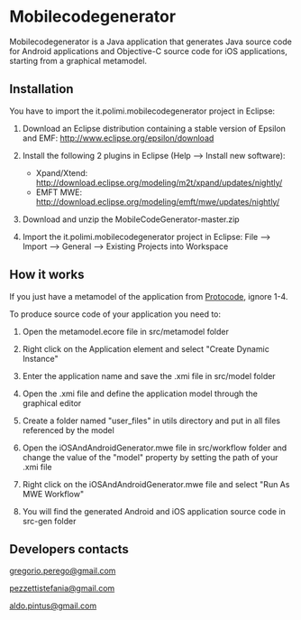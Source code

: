 # Mobilecodegenerator #

Mobilecodegenerator is a Java application that generates Java source code for Android applications and Objective-C source code for iOS applications, starting from a graphical metamodel.

## Installation ##

You have to import the it.polimi.mobilecodegenerator project in Eclipse:

1. Download an Eclipse distribution containing a stable version of Epsilon and EMF: 
   http://www.eclipse.org/epsilon/download
  
2. Install the following 2 plugins in Eclipse (Help --> Install new software):
   * Xpand/Xtend:  http://download.eclipse.org/modeling/m2t/xpand/updates/nightly/
   * EMFT MWE:     http://download.eclipse.org/modeling/emft/mwe/updates/nightly/
  
3. Download and unzip the MobileCodeGenerator-master.zip

4. Import the it.polimi.mobilecodegenerator project in Eclipse:
    File --> Import --> General --> Existing Projects into Workspace


## How it works ##

If you just have a metamodel of the application from [Protocode](https://github.com/aldopolimi/protocode), ignore 1-4.

To produce source code of your application you need to:

1. Open the metamodel.ecore file in src/metamodel folder

2. Right click on the Application element and select "Create Dynamic Instance"

3. Enter the application name and save the .xmi file in src/model folder

4. Open the .xmi file and define the application model through the graphical editor

5. Create a folder named "user_files" in utils directory and put in all files referenced by the model

4. Open the iOSAndAndroidGenerator.mwe file in src/workflow folder and change the value of the "model" property by setting the path of your .xmi file

5. Right click on the iOSAndAndroidGenerator.mwe file and select "Run As MWE Workflow"

6. You will find the generated Android and iOS application source code in src-gen folder


## Developers contacts ##

gregorio.perego@gmail.com

pezzettistefania@gmail.com

aldo.pintus@gmail.com